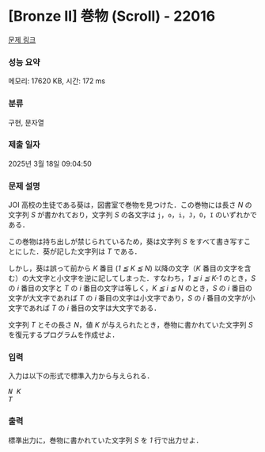 # [Bronze II] 巻物 (Scroll) - 22016 

[문제 링크](https://www.acmicpc.net/problem/22016) 

### 성능 요약

메모리: 17620 KB, 시간: 172 ms

### 분류

구현, 문자열

### 제출 일자

2025년 3월 18일 09:04:50

### 문제 설명

<p>JOI 高校の生徒である葵は，図書室で巻物を見つけた．この巻物には長さ <var>N</var> の文字列 <var>S</var> が書かれており，文字列 <var>S</var> の各文字は <code>j</code>，<code>o</code>，<code>i</code>，<code>J</code>，<code>O</code>，<code>I</code> のいずれかである．</p>

<p>この巻物は持ち出しが禁じられているため，葵は文字列 <var>S</var> をすべて書き写すことにした．葵が記した文字列は <var>T</var> である．</p>

<p>しかし，葵は誤って前から <var>K</var> 番目 (<var>1 ≦ K ≦ N</var>) 以降の文字（<var>K</var> 番目の文字を含む）の大文字と小文字を逆に記してしまった．すなわち，<var>1 ≦ i ≦ K-1</var> のとき，<var>S</var> の <var>i</var> 番目の文字と <var>T</var> の <var>i</var> 番目の文字は等しく，<var>K ≦ i ≦ N</var> のとき，<var>S</var> の <var>i</var> 番目の文字が大文字であれば <var>T</var> の <var>i</var> 番目の文字は小文字であり，<var>S</var> の <var>i</var> 番目の文字が小文字であれば <var>T</var> の <var>i</var> 番目の文字は大文字である．</p>

<p>文字列 <var>T</var> とその長さ <var>N</var>，値 <var>K</var> が与えられたとき，巻物に書かれていた文字列 <var>S</var> を復元するプログラムを作成せよ．</p>

### 입력 

 <p>入力は以下の形式で標準入力から与えられる．</p>

<pre><var>N</var> <var>K</var>
<var>T</var></pre>

### 출력 

 <p>標準出力に，巻物に書かれていた文字列 <var>S</var> を <var>1</var> 行で出力せよ．</p>

